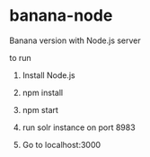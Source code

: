 banana-node
===========

Banana version with Node.js server

to run 

1) Install Node.js

2) npm install

3) npm start

4) run solr instance on port 8983

5) Go to localhost:3000
